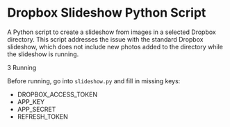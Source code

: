 # Dropbox Slideshow Python Script

A Python script to create a slideshow from images in a selected Dropbox directory. This script addresses the issue with the standard Dropbox slideshow, which does not include new photos added to the directory while the slideshow is running.

3 Running

Before running, go into `slideshow.py` and fill in missing keys:
- DROPBOX_ACCESS_TOKEN
- APP_KEY
- APP_SECRET
- REFRESH_TOKEN
